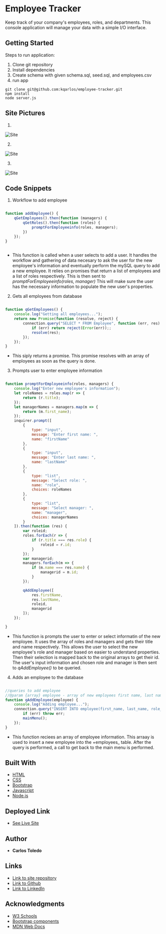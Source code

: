 # Employee Tracker

Keep track of your company's employees, roles, and departments. This console application will manage your data with a simple I/O interface.

## Getting Started

Steps to run application:
1. Clone git repository
2. Install dependencies
3. Create schema with given schema.sql, seed.sql, and employees.csv
4. run app

```
git clone git@github.com:kqarlos/employee-tracker.git
npm install
node server.js

```

## Site Pictures

1. 

![Site](assets/images/.png)

2. 

![Site](assets/images/.png)


3. 

![Site](assets/images/.png)

## Code Snippets


1. Workflow to add employee

```javascript

function addEmployee() {
    qGetEmployees().then(function (managers) {
        qGetRoles().then(function (roles) {
            promptForEmployeeinfo(roles, managers);
        })
    });
}
    
```
* This function is called when a user selects to add a user. It handles the workflow and gathering of data necesary to ask the user for the new employee's information and eventually perform the mySQL query to add a new employee. It relies on promises that return a list of employees and a list of roles respectively. This is then sent to _promptForEmployeeinfo(roles, manager)_ This will make sure the user has the necessary information to populate the new user's properties.

2. Gets all employees from database

```javascript

function qGetEmployees() {
    console.log("Getting all employees...");
    return new Promise(function (resolve, reject) {
        connection.query("SELECT * FROM Employee", function (err, res) {
            if (err) return reject(Error(err));;
            resolve(res);
        });
    });
}

```
* This siply returns a promise. This promise resolves with an array of employees as soon as the query is done. 

3. Prompts user to enter employee information

```javascript

function promptForEmployeeinfo(roles, managers) {
    console.log("Enter new employee's information");
    let roleNames = roles.map(r => {
        return (r.title);
    });
    let managerNames = managers.map(m => {
        return (m.first_name);
    });
    inquirer.prompt([
        {
            type: "input",
            message: "Enter first name: ",
            name: "firstName"
        },
        {
            type: "input",
            message: "Enter last name: ",
            name: "lastName"
        },
        {
            type: "list",
            message: "Select role: ",
            name: "role",
            choices: roleNames
        },
        {
            type: "list",
            message: "Select manager: ",
            name: "manager",
            choices: managerNames
        }
    ]).then(function (res) {
        var roleid;
        roles.forEach(r => {
            if (r.title === res.role) {
                roleid = r.id;
            }
        });
        var managerid;
        managers.forEach(m => {
            if (m.name === res.name) {
                managerid = m.id;
            }
        });

        qAddEmployee([
            res.firstName,
            res.lastName,
            roleid,
            managerid
        ]);
    });

}

```
* This function is prompts the user to enter or select informatin of the new employee. It uses the array of roles and managers and gets their title and name respectively. This allows the user to select the new employee's role and manager based on easier to understand properties. Then their selection is mapped back to the original arrays to get their id. The user's input information and chosen role and manager is then sent to _qAddEmployee()_ to be queried.

4. Adds an employee to the database

```javascript

//queries to add employee
//@param {array} employee - array of new employees first name, last name and roleid
function qAddEmployee(employee) {
    console.log("Adding employee...");
    connection.query("INSERT INTO employee(first_name, last_name, role_id, manager_id) VALUES (?, ?, ?, ?)", employee, function (err, res) {
        if (err) throw err;
        mainMenu();
    });
}

```
* This function reciees an array of employee information. This arraay is used to insert a new employee into the +employees_ table. After the query is performed, a call to get back to the main menu is performed.

## Built With

* [HTML](https://developer.mozilla.org/en-US/docs/Web/HTML)
* [CSS](https://developer.mozilla.org/en-US/docs/Web/CSS)
* [Bootstrap](https://getbootstrap.com/)
* [Javascript](https://www.javascript.com/)
* [Node.js](https://nodejs.org/en/)

## Deployed Link

* [See Live Site](https://kqarlos.github.io/employee-tracker)

## Author

 * **Carlos Toledo** 

## Links

- [Link to site repository](https://github.com/kqarlos/employee-tracker)
- [Link to Github](https://www.github.com/kqarlos)
- [Link to LinkedIn](https://www.linkedin.com/in/carlos-toledo415/)


## Acknowledgments

* [W3 Schools](https://www.w3schools.com/)
* [Bootstrap components](https://getbootstrap.com/docs/4.4/components/navbar/)
* [MDN Web Docs](https://developer.mozilla.org/en-US/docs/Web/API/Document_Object_Model)